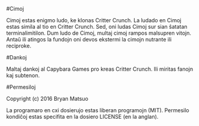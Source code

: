 #Cimoj

Cimoj estas enigmo ludo, ke klonas Critter Crunch.  La ludado en Cimoj estas
simila al tio en Critter Crunch.  Sed, oni ludas Cimoj sur sian ŝatatan
terminalimitilon.  Dum ludo de Cimoj, multaj cimoj rampos malsupren vitojn.
Antaŭ ili atingos la fundojn oni devos ekstermi la cimojn nutrante ili
reciproke.

#Dankoj

Maltaj dankoj al Capybara Games pro kreas Critter Crunch.  Ili miritas fanojn
kaj subtenon.

#Permesiloj

Copyright (c) 2016 Bryan Matsuo

La programaro en cxi dosierujo estas liberan programojn (MIT).  Permesilo
kondiĉoj estas specifita en la dosiero LICENSE (en la anglan).
